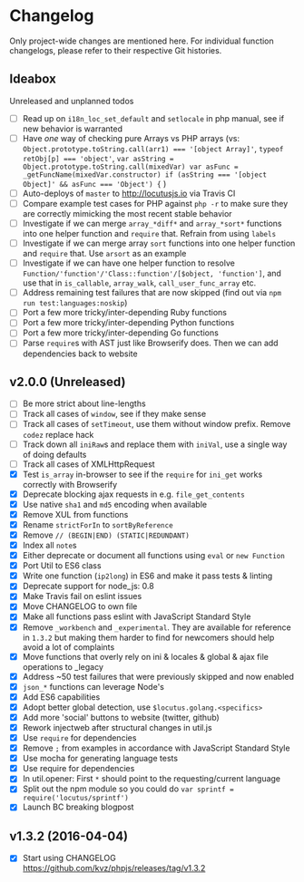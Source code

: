 # Changelog

Only project-wide changes are mentioned here. For individual function changelogs, please refer to their
respective Git histories.

## Ideabox

Unreleased and unplanned todos

- [ ] Read up on `i18n_loc_set_default` and `setlocale` in php manual, see if new behavior is warranted
- [ ] Have _one_ way of checking pure Arrays vs PHP arrays (vs: `Object.prototype.toString.call(arr1) === '[object Array]'`, `typeof retObj[p] === 'object'`, `var asString = Object.prototype.toString.call(mixedVar) var asFunc = _getFuncName(mixedVar.constructor) if (asString === '[object Object]' && asFunc === 'Object') {` )
- [ ] Auto-deploys of `master` to http://locutusjs.io via Travis CI
- [ ] Compare example test cases for PHP against `php -r` to make sure they are correctly mimicking the most recent stable behavior
- [ ] Investigate if we can merge `array_*diff*` and `array_*sort*` functions into one helper function and `require` that. Refrain from using `labels`
- [ ] Investigate if we can merge array `sort` functions into one helper function and `require` that. Use `arsort` as an example
- [ ] Investigate if we can have one helper function to resolve `Function/'function'/'Class::function'/[$object, 'function']`, and use that in `is_callable`, `array_walk`, `call_user_func_array` etc.
- [ ] Address remaining test failures that are now skipped (find out via `npm run test:languages:noskip`)
- [ ] Port a few more tricky/inter-depending Ruby functions
- [ ] Port a few more tricky/inter-depending Python functions
- [ ] Port a few more tricky/inter-depending Go functions
- [ ] Parse `require`s with AST just like Browserify does. Then we can add dependencies back to website

## v2.0.0 (Unreleased)

- [ ] Be more strict about line-lengths
- [ ] Track all cases of `window`, see if they make sense
- [ ] Track all cases of `setTimeout`, use them without window prefix. Remove `codez` replace hack
- [ ] Track down all `iniRaw`s and replace them with `iniVal`, use a single way of doing defaults
- [ ] Track all cases of XMLHttpRequest
- [x] Test `is_array` in-browser to see if the `require` for `ini_get` works correctly with Browserify
- [x] Deprecate blocking ajax requests in e.g. `file_get_contents`
- [x] Use native `sha1` and `md5` encoding when available
- [x] Remove XUL from functions
- [x] Rename `strictForIn` to `sortByReference`
- [x] Remove `// (BEGIN|END) (STATIC|REDUNDANT)`
- [x] Index all `note`s
- [x] Either deprecate or document all functions using `eval` or `new Function`
- [x] Port Util to ES6 class
- [x] Write one function (`ip2long`) in ES6 and make it pass tests & linting
- [x] Deprecate support for node_js: 0.8
- [x] Make Travis fail on eslint issues
- [x] Move CHANGELOG to own file
- [x] Make all functions pass eslint with JavaScript Standard Style
- [x] Remove `_workbench` and `_experimental`. They are available for reference in `1.3.2` but making them harder to find for newcomers should help avoid a lot of complaints
- [x] Move functions that overly rely on ini & locales & global & ajax file operations to \_legacy
- [x] Address ~50 test failures that were previously skipped and now enabled
- [x] `json_*` functions can leverage Node's
- [x] Add ES6 capabilities
- [x] Adopt better global detection, use `$locutus.golang.<specifics>`
- [x] Add more 'social' buttons to website (twitter, github)
- [x] Rework injectweb after structural changes in util.js
- [x] Use `require` for dependencies
- [x] Remove `;` from examples in accordance with JavaScript Standard Style
- [x] Use mocha for generating language tests
- [x] Use require for dependencies
- [x] In util.opener: First `*` should point to the requesting/current language
- [x] Split out the npm module so you could do `var sprintf = require('locutus/sprintf')`
- [x] Launch BC breaking blogpost

## v1.3.2 (2016-04-04)

- [x] Start using CHANGELOG https://github.com/kvz/phpjs/releases/tag/v1.3.2
